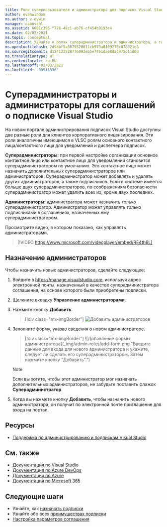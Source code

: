 ```yaml
---
title: Роли суперпользователя и администратора для подписок Visual Studio
author: evanwindom
ms.author: v-evwin
manager: cabuschl
ms.assetid: 6601c395-f778-48c1-ab76-cf454b9193e4
ms.date: 02/02/2021
ms.topic: conceptual
description: Узнайте о ролях суперадминистратора и администратора, а также о том, как назначать администраторов.
ms.openlocfilehash: 2d9abf5a3079320011cb979a8109278c878321e3
ms.sourcegitcommit: d124123528776993eb5e7461dae8da3975d11d0d
ms.translationtype: HT
ms.contentlocale: ru-RU
ms.lasthandoff: 02/03/2021
ms.locfileid: "99511336"
---
```

# <a name="super-admins-and-admins-for-visual-studio-subscription-agreements"></a>Суперадминистраторы и администраторы для соглашений о подписке Visual Studio

На новом портале администрирования подписок Visual Studio доступны две разные роли для клиентов корпоративного лицензирования. Эти роли аналогичны имеющимся в VLSC ролям основного контактного лица/контактного лица для уведомлений и диспетчера подписок.

**Суперадминистраторы:** при первой настройке организации основное контактное лицо или контактное лицо для уведомлений становится суперадминистратором по умолчанию. Это контактное лицо может назначить дополнительных суперадминистраторов или администраторов. Суперадминистратор может добавлять и удалять других администраторов, а также подписчиков. Если в системе имеется больше двух суперадминистраторов, по соображениям безопасности суперадминистратор может удалить всех их, кроме двух последних.

**Администраторы:** администратора может назначить только суперадминистратор. Администратор может управлять только подписчиками в соглашениях, назначенных ему суперадминистратором.

Просмотрите видео, в котором показано, как управлять администраторами. 
> [!VIDEO https://www.microsoft.com/videoplayer/embed/RE4th6L]

## <a name="assigning-admins"></a>Назначение администраторов
Чтобы назначить новых администраторов, сделайте следующее:
1. Войдите в https://manage.visualstudio.com, используя адрес электронной почты, назначенный в качестве суперадминистратора соглашения, на основе которого были приобретены подписки.
2. Щелкните вкладку **Управление администраторами**.
3. Нажмите кнопку **Добавить**.
   > [!div class="mx-imgBorder"]
   > ![Добавить администраторов](_img/admin-roles/add-admins.png "Щелкните колонку 'Управление администраторами', а затем нажмите кнопку 'Добавить', чтобы назначить новых администраторов.")
4. Заполните форму, указав сведения о новом администраторе.  
   > [!div class="mx-imgBorder"]
   > ![Добавление формы администратора](_img/admin-roles/add-form.png "Введите данные для входа для нового администратора и укажите, следует ли сделать его суперадминистратором.  Затем нажмите кнопку "Добавить".")

   > [!NOTE]
   > Если вы хотите, чтобы этот администратор мог назначать дополнительных администраторов, не забудьте поставить флажок **Суперадминистратор**.

5. Когда вы нажмете кнопку **Добавить**, чтобы назначить нового администратора, он получит по электронной почте приглашение для входа на портал.  

## <a name="resources"></a>Ресурсы
- [Поддержка по администрированию и подпискам Visual Studio](https://my.visualstudio.com/gethelp)

## <a name="see-also"></a>См. также
- [Документация по Visual Studio](/visualstudio/)
- [Документация по Azure DevOps](/azure/devops/)
- [Документация по Azure](/azure/)
- [Документация по Microsoft 365](/microsoft-365/)



## <a name="next-steps"></a>Следующие шаги
- Узнайте, как [назначать подписки](assign-license.md)
- Узнайте обо всех [преимуществах подписки](https://visualstudio.microsoft.com/vs/benefits/)
- [Настройка параметров соглашения](admin-prefs.md)